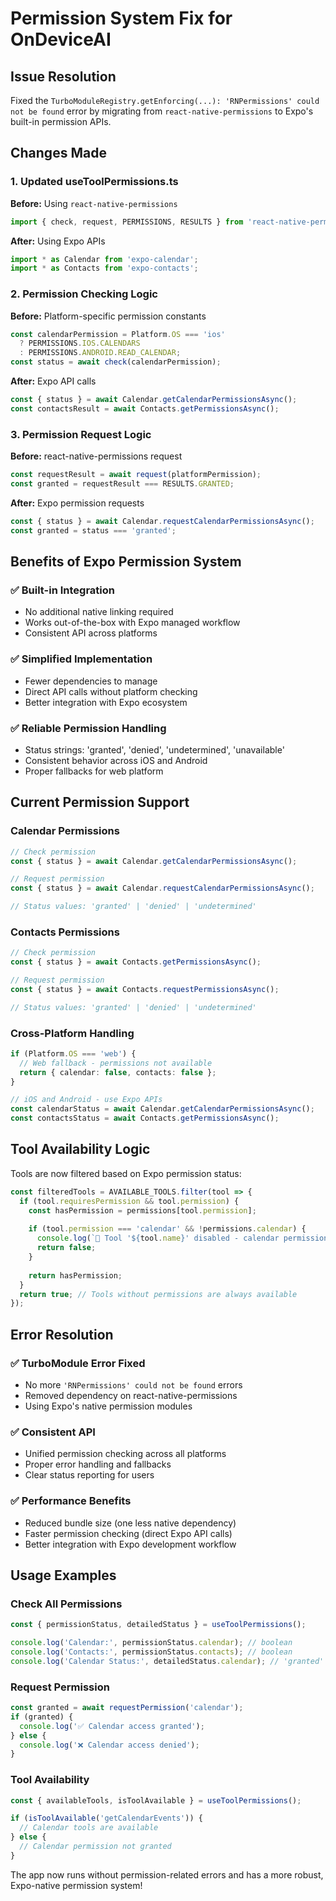 # Permission System Fix for OnDeviceAI

## Issue Resolution
Fixed the `TurboModuleRegistry.getEnforcing(...): 'RNPermissions' could not be found` error by migrating from `react-native-permissions` to Expo's built-in permission APIs.

## Changes Made

### 1. Updated useToolPermissions.ts
**Before:** Using `react-native-permissions`
```typescript
import { check, request, PERMISSIONS, RESULTS } from 'react-native-permissions';
```

**After:** Using Expo APIs
```typescript
import * as Calendar from 'expo-calendar';
import * as Contacts from 'expo-contacts';
```

### 2. Permission Checking Logic
**Before:** Platform-specific permission constants
```typescript
const calendarPermission = Platform.OS === 'ios' 
  ? PERMISSIONS.IOS.CALENDARS 
  : PERMISSIONS.ANDROID.READ_CALENDAR;
const status = await check(calendarPermission);
```

**After:** Expo API calls
```typescript
const { status } = await Calendar.getCalendarPermissionsAsync();
const contactsResult = await Contacts.getPermissionsAsync();
```

### 3. Permission Request Logic
**Before:** react-native-permissions request
```typescript
const requestResult = await request(platformPermission);
const granted = requestResult === RESULTS.GRANTED;
```

**After:** Expo permission requests
```typescript
const { status } = await Calendar.requestCalendarPermissionsAsync();
const granted = status === 'granted';
```

## Benefits of Expo Permission System

### ✅ **Built-in Integration**
- No additional native linking required
- Works out-of-the-box with Expo managed workflow
- Consistent API across platforms

### ✅ **Simplified Implementation**
- Fewer dependencies to manage
- Direct API calls without platform checking
- Better integration with Expo ecosystem

### ✅ **Reliable Permission Handling**
- Status strings: 'granted', 'denied', 'undetermined', 'unavailable'
- Consistent behavior across iOS and Android
- Proper fallbacks for web platform

## Current Permission Support

### Calendar Permissions
```typescript
// Check permission
const { status } = await Calendar.getCalendarPermissionsAsync();

// Request permission
const { status } = await Calendar.requestCalendarPermissionsAsync();

// Status values: 'granted' | 'denied' | 'undetermined'
```

### Contacts Permissions
```typescript
// Check permission
const { status } = await Contacts.getPermissionsAsync();

// Request permission
const { status } = await Contacts.requestPermissionsAsync();

// Status values: 'granted' | 'denied' | 'undetermined'
```

### Cross-Platform Handling
```typescript
if (Platform.OS === 'web') {
  // Web fallback - permissions not available
  return { calendar: false, contacts: false };
}

// iOS and Android - use Expo APIs
const calendarStatus = await Calendar.getCalendarPermissionsAsync();
const contactsStatus = await Contacts.getPermissionsAsync();
```

## Tool Availability Logic

Tools are now filtered based on Expo permission status:

```typescript
const filteredTools = AVAILABLE_TOOLS.filter(tool => {
  if (tool.requiresPermission && tool.permission) {
    const hasPermission = permissions[tool.permission];
    
    if (tool.permission === 'calendar' && !permissions.calendar) {
      console.log(`🚫 Tool '${tool.name}' disabled - calendar permission not granted`);
      return false;
    }
    
    return hasPermission;
  }
  return true; // Tools without permissions are always available
});
```

## Error Resolution

### ✅ **TurboModule Error Fixed**
- No more `'RNPermissions' could not be found` errors
- Removed dependency on react-native-permissions
- Using Expo's native permission modules

### ✅ **Consistent API**
- Unified permission checking across all platforms
- Proper error handling and fallbacks
- Clear status reporting for users

### ✅ **Performance Benefits**
- Reduced bundle size (one less native dependency)
- Faster permission checking (direct Expo API calls)
- Better integration with Expo development workflow

## Usage Examples

### Check All Permissions
```typescript
const { permissionStatus, detailedStatus } = useToolPermissions();

console.log('Calendar:', permissionStatus.calendar); // boolean
console.log('Contacts:', permissionStatus.contacts); // boolean
console.log('Calendar Status:', detailedStatus.calendar); // 'granted' | 'denied' | etc.
```

### Request Permission
```typescript
const granted = await requestPermission('calendar');
if (granted) {
  console.log('✅ Calendar access granted');
} else {
  console.log('❌ Calendar access denied');
}
```

### Tool Availability
```typescript
const { availableTools, isToolAvailable } = useToolPermissions();

if (isToolAvailable('getCalendarEvents')) {
  // Calendar tools are available
} else {
  // Calendar permission not granted
}
```

The app now runs without permission-related errors and has a more robust, Expo-native permission system!